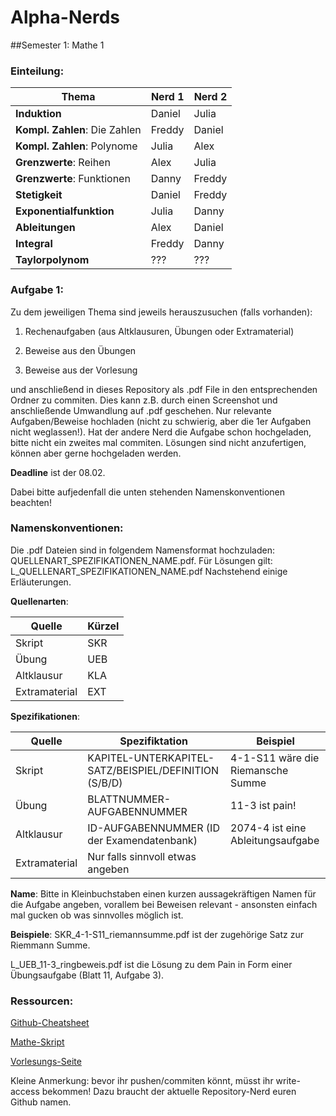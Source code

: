 # Alpha-Nerds
##Semester 1: Mathe 1
### Einteilung:

Thema | Nerd 1 | Nerd 2
--- | --- | ---
**Induktion** | Daniel | Julia
**Kompl. Zahlen**: Die Zahlen| Freddy | Daniel
**Kompl. Zahlen**: Polynome| Julia | Alex
**Grenzwerte**: Reihen | Alex | Julia
**Grenzwerte**: Funktionen|Danny | Freddy
**Stetigkeit**|Daniel | Freddy
**Exponentialfunktion** | Julia | Danny
**Ableitungen** | Alex | Daniel
**Integral** | Freddy | Danny
**Taylorpolynom** | ??? | ???

### Aufgabe 1:

Zu dem jeweiligen Thema sind jeweils herauszusuchen (falls vorhanden):

1. Rechenaufgaben (aus Altklausuren, Übungen oder Extramaterial)

2. Beweise aus den Übungen

3. Beweise aus der Vorlesung

und anschließend in dieses Repository als .pdf File in den entsprechenden Ordner zu commiten. Dies kann z.B. durch einen Screenshot und anschließende Umwandlung auf .pdf geschehen. Nur relevante Aufgaben/Beweise hochladen (nicht zu schwierig, aber die 1er Aufgaben nicht weglassen!). Hat der andere Nerd die Aufgabe schon hochgeladen, bitte nicht ein zweites mal commiten. Lösungen sind nicht anzufertigen, können aber gerne hochgeladen werden.

__Deadline__ ist der 08.02.

Dabei bitte aufjedenfall die unten stehenden Namenskonventionen beachten! 

### Namenskonventionen:
Die .pdf Dateien sind in folgendem Namensformat hochzuladen: QUELLENART_SPEZIFIKATIONEN_NAME.pdf. Für Lösungen gilt: L_QUELLENART_SPEZIFIKATIONEN_NAME.pdf Nachstehend einige Erläuterungen.

__Quellenarten__:

Quelle | Kürzel
--- | --- 
Skript | SKR
Übung | UEB
Altklausur | KLA
Extramaterial | EXT

__Spezifikationen__:

Quelle | Spezifiktation | Beispiel
--- | --- | ---
Skript | KAPITEL-UNTERKAPITEL-SATZ/BEISPIEL/DEFINITION (S/B/D) | 4-1-S11 wäre die Riemansche Summe
Übung | BLATTNUMMER-AUFGABENNUMMER | 11-3 ist pain!
Altklausur | ID-AUFGABENNUMMER (ID der Examendatenbank) | 2074-4 ist eine Ableitungsaufgabe
Extramaterial | Nur falls sinnvoll etwas angeben

__Name__:
Bitte in Kleinbuchstaben einen kurzen aussagekräftigen Namen für die Aufgabe angeben, vorallem bei Beweisen relevant - ansonsten einfach mal gucken ob was sinnvolles möglich ist.

__Beispiele__:
SKR_4-1-S11_riemannsumme.pdf ist der zugehörige Satz zur Riemmann Summe.

L_UEB_11-3_ringbeweis.pdf ist die Lösung zu dem Pain in Form einer Übungsaufgabe (Blatt 11, Aufgabe 3).

### Ressourcen:
[Github-Cheatsheet](https://training.github.com/kit/downloads/github-git-cheat-sheet.pdf)

[Mathe-Skript](http://aam.uni-freiburg.de/abtlg/ls/lsbartels/lehre/Mathematik_I/Mathematik_I/kuwe-inginf.pdf)

[Vorlesungs-Seite](http://aam.uni-freiburg.de/abtlg/ls/lsbartels/lehre/Mathematik_I/Mathematik_I)

Kleine Anmerkung: bevor ihr pushen/commiten könnt, müsst ihr write-access bekommen! Dazu braucht der aktuelle Repository-Nerd euren Github namen.
